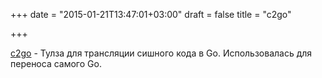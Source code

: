 +++
date = "2015-01-21T13:47:01+03:00"
draft = false
title = "c2go"

+++

<p><a href="https://github.com/rsc/c2go">c2go</a>&nbsp;- Тулза для трансляции сишного кода в Go. Использовалась для переноса самого Go.</p>

